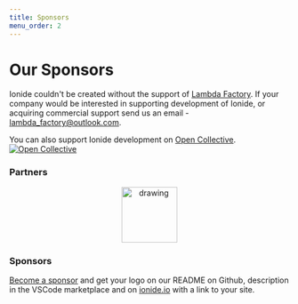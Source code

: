 ```yaml
---
title: Sponsors
menu_order: 2
---
```


# Our Sponsors

Ionide couldn't be created without the support of [Lambda Factory](https://lambdafactory.io). If your company would be interested in supporting development of Ionide, or acquiring commercial support send us an email - lambda_factory@outlook.com.

You can also support Ionide development on [Open Collective](https://opencollective.com/ionide). [![Open Collective](https://opencollective.com/ionide/donate/button.png?color=blue)](https://opencollective.com/ionide)

### Partners

<div align="center">

<a href="https://lambdafactory.io"><img src="https://cdn-images-1.medium.com/max/332/1*la7_YvDFvrtA720P5bYWBQ@2x.png" alt="drawing" width="100"/></a>

</div>

### Sponsors

[Become a sponsor](https://opencollective.com/ionide) and get your logo on our README on Github, description in the VSCode marketplace and on [ionide.io](http://ionide.io) with a link to your site.

<div align="center">
    <object type="image/svg+xml" data="https://opencollective.com/ionide/tiers/silver-sponsor.svg?avatarHeight=120&width=1000&button=false"></object>
    <br/>
    <object type="image/svg+xml" data="https://opencollective.com/ionide/tiers/bronze-sponsor.svg?avatarHeight=70&width=1000&button=false"></object>
</div>
